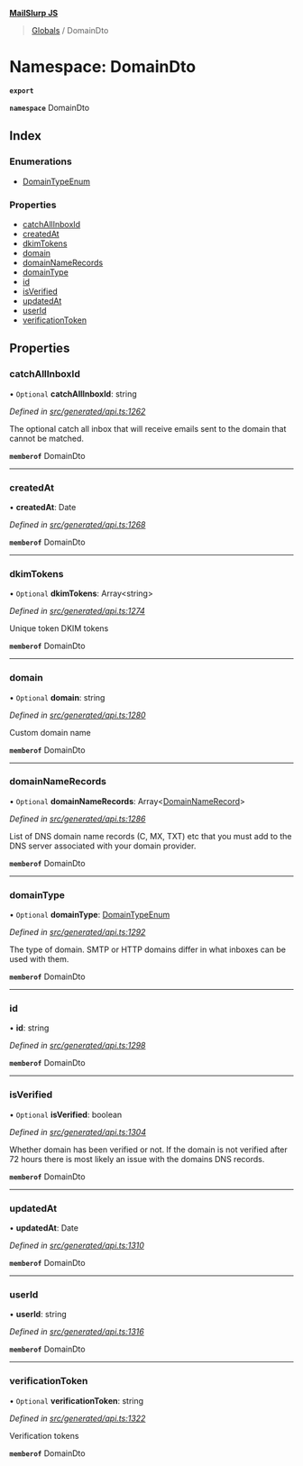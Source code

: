 **[MailSlurp JS](../README.md)**

> [Globals](../README.md) / DomainDto

# Namespace: DomainDto

**`export`** 

**`namespace`** DomainDto

## Index

### Enumerations

* [DomainTypeEnum](../enums/domaindto.domaintypeenum.md)

### Properties

* [catchAllInboxId](domaindto.md#catchallinboxid)
* [createdAt](domaindto.md#createdat)
* [dkimTokens](domaindto.md#dkimtokens)
* [domain](domaindto.md#domain)
* [domainNameRecords](domaindto.md#domainnamerecords)
* [domainType](domaindto.md#domaintype)
* [id](domaindto.md#id)
* [isVerified](domaindto.md#isverified)
* [updatedAt](domaindto.md#updatedat)
* [userId](domaindto.md#userid)
* [verificationToken](domaindto.md#verificationtoken)

## Properties

### catchAllInboxId

• `Optional` **catchAllInboxId**: string

*Defined in [src/generated/api.ts:1262](https://github.com/mailslurp/mailslurp-client/blob/a8663d0/src/generated/api.ts#L1262)*

The optional catch all inbox that will receive emails sent to the domain that cannot be matched.

**`memberof`** DomainDto

___

### createdAt

•  **createdAt**: Date

*Defined in [src/generated/api.ts:1268](https://github.com/mailslurp/mailslurp-client/blob/a8663d0/src/generated/api.ts#L1268)*

**`memberof`** DomainDto

___

### dkimTokens

• `Optional` **dkimTokens**: Array\<string>

*Defined in [src/generated/api.ts:1274](https://github.com/mailslurp/mailslurp-client/blob/a8663d0/src/generated/api.ts#L1274)*

Unique token DKIM tokens

**`memberof`** DomainDto

___

### domain

• `Optional` **domain**: string

*Defined in [src/generated/api.ts:1280](https://github.com/mailslurp/mailslurp-client/blob/a8663d0/src/generated/api.ts#L1280)*

Custom domain name

**`memberof`** DomainDto

___

### domainNameRecords

• `Optional` **domainNameRecords**: Array\<[DomainNameRecord](domainnamerecord.md)>

*Defined in [src/generated/api.ts:1286](https://github.com/mailslurp/mailslurp-client/blob/a8663d0/src/generated/api.ts#L1286)*

List of DNS domain name records (C, MX, TXT) etc that you must add to the DNS server associated with your domain provider.

**`memberof`** DomainDto

___

### domainType

• `Optional` **domainType**: [DomainTypeEnum](../enums/domaindto.domaintypeenum.md)

*Defined in [src/generated/api.ts:1292](https://github.com/mailslurp/mailslurp-client/blob/a8663d0/src/generated/api.ts#L1292)*

The type of domain. SMTP or HTTP domains differ in what inboxes can be used with them.

**`memberof`** DomainDto

___

### id

•  **id**: string

*Defined in [src/generated/api.ts:1298](https://github.com/mailslurp/mailslurp-client/blob/a8663d0/src/generated/api.ts#L1298)*

**`memberof`** DomainDto

___

### isVerified

• `Optional` **isVerified**: boolean

*Defined in [src/generated/api.ts:1304](https://github.com/mailslurp/mailslurp-client/blob/a8663d0/src/generated/api.ts#L1304)*

Whether domain has been verified or not. If the domain is not verified after 72 hours there is most likely an issue with the domains DNS records.

**`memberof`** DomainDto

___

### updatedAt

•  **updatedAt**: Date

*Defined in [src/generated/api.ts:1310](https://github.com/mailslurp/mailslurp-client/blob/a8663d0/src/generated/api.ts#L1310)*

**`memberof`** DomainDto

___

### userId

•  **userId**: string

*Defined in [src/generated/api.ts:1316](https://github.com/mailslurp/mailslurp-client/blob/a8663d0/src/generated/api.ts#L1316)*

**`memberof`** DomainDto

___

### verificationToken

• `Optional` **verificationToken**: string

*Defined in [src/generated/api.ts:1322](https://github.com/mailslurp/mailslurp-client/blob/a8663d0/src/generated/api.ts#L1322)*

Verification tokens

**`memberof`** DomainDto
